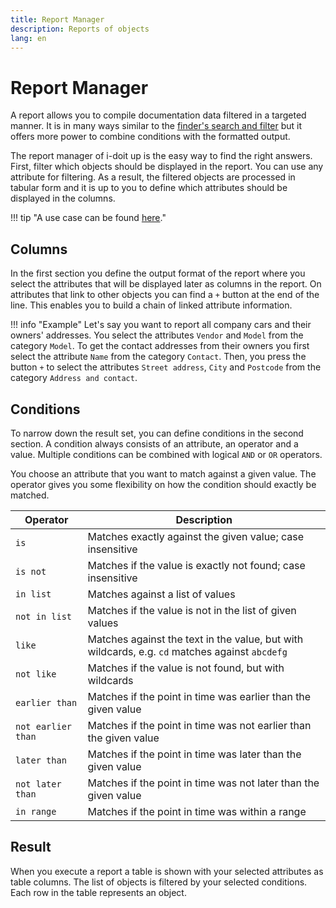 ```yaml
---
title: Report Manager
description: Reports of objects
lang: en
---
```


# Report Manager

A report allows you to compile documentation data filtered in a targeted manner. It is in many ways similar to the [finder's search and filter](finder/search-filters-and-reports.md) but it offers more power to combine conditions with the formatted output.

The report manager of i-doit up is the easy way to find the right answers. First, filter which objects should be displayed in the report. You can use any attribute for filtering. As a result, the filtered objects are processed in tabular form and it is up to you to define which attributes should be displayed in the columns.

!!! tip "A use case can be found [here](usecases/reports.md)."

## Columns

In the first section you define the output format of the report where you select the attributes that will be displayed later as columns in the report. On attributes that link to other objects you can find a `+` button at the end of the line. This enables you to build a chain of linked attribute information.

!!! info "Example"
    Let's say you want to report all company cars and their owners' addresses. You select the attributes `Vendor` and `Model` from the category `Model`. To get the contact addresses from their owners you first select the attribute `Name` from the category `Contact`. Then, you press the button `+` to select the attributes `Street address`, `City` and `Postcode` from the category `Address and contact`.

## Conditions

To narrow down the result set, you can define conditions in the second section. A condition always consists of an attribute, an operator and a value. Multiple conditions can be combined with logical `AND` or `OR` operators.

You choose an attribute that you want to match against a given value. The operator gives you some flexibility on how the condition should exactly be matched.

| Operator           | Description                                                                                    |
| ------------------ | ---------------------------------------------------------------------------------------------- |
| `is`               | Matches exactly against the given value; case insensitive                                      |
| `is not`           | Matches if the value is exactly not found; case insensitive                                    |
| `in list`          | Matches against a list of values                                                               |
| `not in list`      | Matches if the value is not in the list of given values                                        |
| `like`             | Matches against the text in the value, but with wildcards, e.g. `cd` matches against `abcdefg` |
| `not like`         | Matches if the value is not found, but with wildcards                                          |
| `earlier than`     | Matches if the point in time was earlier than the given value                                  |
| `not earlier than` | Matches if the point in time was not earlier than the given value                              |
| `later than`       | Matches if the point in time was later than the given value                                    |
| `not later than`   | Matches if the point in time was not later than the given value                                |
| `in range`         | Matches if the point in time was within a range                                                |

## Result

When you execute a report a table is shown with your selected attributes as table columns. The list of objects is filtered by your selected conditions. Each row in the table represents an object.
